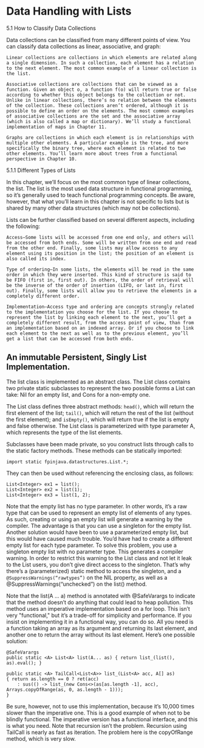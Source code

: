 # Data Handling with Lists

5.1 How to Classify Data Collections

Data collections can be classified from many different points of view. You can classify data
collections as linear, associative, and graph:

    Linear collections are collections in which elements are related along a single dimension. In such a collection, each element has a relation to the next element. The most common example of a linear collection is the list.

    Associative collections are collections that can be viewed as a function. Given an object o, a function f(o) will return true or false according to whether this object belongs to the collection or not. Unlike in linear collections, there’s no relation between the elements of the collection. These collections aren’t ordered, although it is possible to define an order on the elements. The most common examples of associative collections are the set and the associative array (which is also called a map or dictionary). We’ll study a functional implementation of maps in Chapter 11.

    Graphs are collections in which each element is in relationships with multiple other elements. A particular example is the tree, and more specifically the binary tree, where each element is related to two other elements. You’ll learn more about trees from a functional perspective in Chapter 10.

5.1.1 Different Types of Lists

In this chapter, we’ll focus on the most common type of linear collections, the list. The list is
the most used data structure in functional programming, so it’s generally used to teach functional
programming concepts. Be aware, however, that what you’ll learn in this chapter is not specific to
lists but is shared by many other data structures (which may not be collections).

Lists can be further classified based on several different aspects, including the following:

    Access—Some lists will be accessed from one end only, and others will be accessed from both ends. Some will be written from one end and read from the other end. Finally, some lists may allow access to any element using its position in the list; the position of an element is also called its index.

    Type of ordering—In some lists, the elements will be read in the same order in which they were inserted. This kind of structure is said to be FIFO (first in, first out). In others, the order of retrieval will be the inverse of the order of insertion (LIFO, or last in, first out). Finally, some lists will allow you to retrieve the elements in a completely different order.

    Implementation—Access type and ordering are concepts strongly related to the implementation you choose for the list. If you choose to represent the list by linking each element to the next, you’ll get a completely different result, from the access point of view, than from an implementation based on an indexed array. Or if you choose to link each element to the next as well as to the previous element, you’ll get a list that can be accessed from both ends.

## An immutable Persistent, Singly List Implementation.

The list class is implemented as an abstract class. The List class contains two private static
subclasses to represent the two possible forms a List can take: Nil for an empty list, and Cons for
a non-empty one.

The List class defines three abstract methods: ``head()``, which will return the first element of the
list; ``tail()``, which will return the rest of the list (without the first element); and ``isEmpty()``,
which will return true if the list is empty and false otherwise. The List class is parameterized
with type parameter A, which represents the type of the list elements.

Subclasses have been made private, so you construct lists through calls to the static factory
methods. These methods can be statically imported:

``import static fpinjava.datastructures.List.*;``

They can then be used without referencing the enclosing class, as follows:


    List<Integer> ex1 = list(); 
    List<Integer> ex2 = list(1); 
    List<Integer> ex3 = list(1, 2);


Note that the empty list has no type parameter. In other words, it’s a raw type that can be used to
represent an empty list of elements of any types. As such, creating or using an empty list will
generate a warning by the compiler. The advantage is that you can use a singleton for the empty
list. Another solution would have been to use a parameterized empty list, but this would have caused
much trouble. You’d have had to create a different empty list for each type parameter. To solve this
problem, you use a singleton empty list with no parameter type. This generates a compiler warning.
In order to restrict this warning to the List class and not let it leak to the List users, you don’t
give direct access to the singleton. That’s why there’s a (parameterized) static method to access
the singleton, and a ``@SuppressWarnings(“rawtypes”)`` on the NIL property, as well as a
@SuppressWarnings(“unchecked”) on the list() method.

Note that the list(A … a) method is annotated with @SafeVarargs to indicate that the method doesn’t
do anything that could lead to heap pollution. This method uses an imperative implementation based
on a for loop. This isn’t very "functional," but it’s a trade-off for simplicity and performance. If
you insist on implementing it in a functional way, you can do so. All you need is a function taking
an array as its argument and returning its last element, and another one to return the array without
its last element. Here’s one possible solution:

    @SafeVarargs 
    public static <A> List<A> list(A... as) { return list_(list(), as).eval(); }
    
    public static <A> TailCall<List<A>> list_(List<A> acc, A[] as) 
    { return as.length == 0 ? ret(acc)
        : sus(() -> list_(new Cons<>(as[as.length -1], acc), Arrays.copyOfRange(as, 0, as.length - 1))); 
    }

Be sure, however, not to use this implementation, because it’s 10,000 times slower than the
imperative one. This is a good example of when not to be blindly functional. The imperative version
has a functional interface, and this is what you need. Note that recursion isn’t the problem.
Recursion using TailCall is nearly as fast as iteration. The problem here is the copyOfRange method,
which is very slow.
